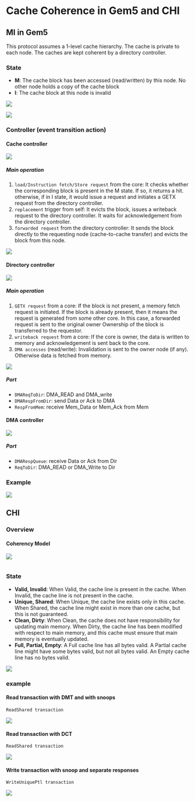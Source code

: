 # Cache Coherence in Gem5 and CHI
## MI in Gem5
This protocol assumes a 1-level cache hierarchy. The cache is private to each node. The caches are kept coherent by a directory controller.
### State
- **M**: The cache block has been accessed (read/written) by this node. No other node holds a copy of the cache block
- **I**: The cache block at this node is invalid

![](./cache_state.PNG)

![](./dir_state.PNG)

### Controller (event transition action)
#### Cache controller

![](./MI_example_cache_FSM.jpg)

##### Main operation
1.  `load/Instruction fetch/Store request` from the core: It checks whether the corresponding block is present in the M state. If so, it returns a hit. otherwise, if in I state, it would issue a request and initiates a GETX request from the directory controller.
2.  `replacement` trigger from self: It evicts the block, issues a writeback request to the directory controller. It waits for acknowledgement from the directory controller.
3.  `forwarded request` from the directory controller: It sends the block directly to the requesting node (cache-to-cache transfer) and evicts the block from this node.

![](cache.PNG)

#### Directory controller

![](./MI_example_dir_FSM.jpg)

##### Main operation
1.   `GETX request` from a core: If the block is not present, a memory fetch request is initiated. If the block is already present, then it means the request is generated from some other core. In this case, a forwarded request is sent to the original owner Ownership of the block is transferred to the requestor.
2.   `writeback request` from a core: If the core is owner, the data is written to memory and acknowledgement is sent back to the core.
3.   `DMA accesses` (read/write): Invalidation is sent to the owner node (if any). Otherwise data is fetched from memory.

![](Dir.PNG)

##### Port
- `DMAReqToDir`: DMA_READ and DMA_write
- `DMARespFromDir`: send Data or Ack to DMA
- `RespFromMem`: receive Mem_Data or Mem_Ack from Mem

#### DMA controller

![](DMA.PNG)

##### Port
- `DMARespQueue`: receive Data or Ack from Dir
- `ReqToDir`: DMA_READ or DMA_Write to Dir

### Example

![](IFETCH.PNG)

## CHI
### Overview
#### Coherency Model

![](Coherency_Model.PNG)




![]()
### State
- **Valid, Invalid**: When Valid, the cache line is present in the cache. When Invalid, the cache line is not present in the cache.
- **Unique, Shared**: When Unique, the cache line exists only in this cache. When Shared, the cache line might exist in more than one cache, but this is not guaranteed.
- **Clean, Dirty**: When Clean, the cache does not have responsibility for updating main memory. When Dirty, the cache line has been modified with respect to main memory, and this cache must ensure that main memory is eventually updated.
- **Full, Partial, Empty**: A Full cache line has all bytes valid. A Partial cache line might have some bytes valid, but not all bytes valid. An Empty cache line has no bytes valid.

![](CHI_state.PNG)

### example
#### Read transaction with DMT and with snoops
`ReadShared transaction`

![](CHI_eg1.PNG)

#### Read transaction with DCT
`ReadShared transaction`

![](CHI_eg2.PNG)

#### Write transaction with snoop and separate responses
`WriteUniquePtl transaction`

![](CHI_eg3.PNG)
